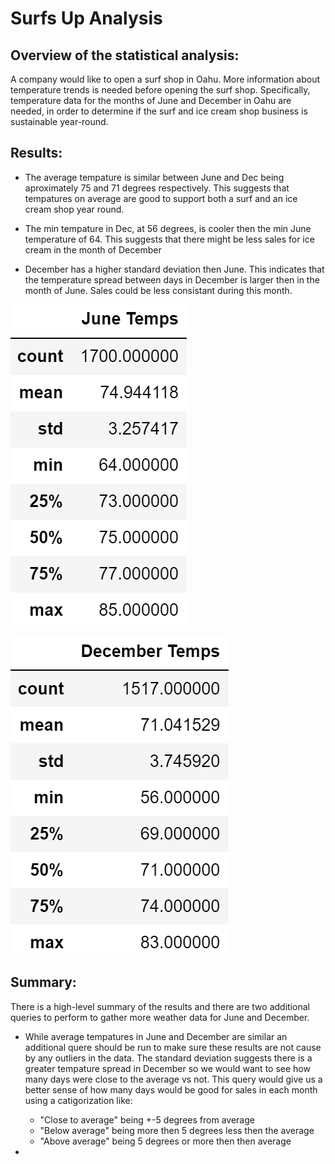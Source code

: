 # Surfs Up Analysis

## Overview of the statistical analysis:

A company would like to open a surf shop in Oahu. More information about temperature trends is needed before opening the surf shop. Specifically, temperature data for the months of June and December in Oahu are needed, in order to determine if the surf and ice cream shop business is sustainable year-round.

## Results:

- The average tempature is similar between June and Dec being aproximately 75 and 71 degrees respectively. This suggests that tempatures on average are good to support both a surf and an ice cream shop year round.

- The min tempature in Dec, at 56 degrees, is cooler then the min June temperature of 64. This suggests that there might be less sales for ice cream in the month of December

- December has a higher standard deviation then June. This indicates that the temperature spread between days in December is larger then in the month of June. Sales could be less consistant during this month. 

![June_Temps.png](https://github.com/smacpherson2021/surfs_up/blob/main/Resources/June_Temps.png)

![Dec_Temps.png](https://github.com/smacpherson2021/surfs_up/blob/main/Resources/Dec_Temps.png)

## Summary:

There is a high-level summary of the results and there are two additional queries to perform to gather more weather data for June and December.

- While average tempatures in June and December are similar an additional quere should be run to make sure these results are not cause by any outliers in the data. The standard deviation suggests there is a greater tempature spread in December so we would want to see how many days were close to the average vs not. This query would give us a better sense of how many days would be good for sales in each month using a catigorization like:
    * "Close to average" being +-5 degrees from average
    * "Below average" being more then 5 degrees less then the average
    * "Above average" being 5 degrees or more then then average

- 